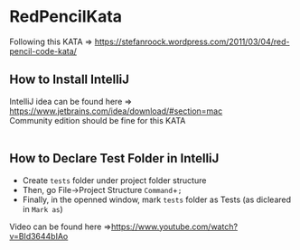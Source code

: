 # RedPencilKata
Following this KATA => https://stefanroock.wordpress.com/2011/03/04/red-pencil-code-kata/

## How to Install IntelliJ
IntelliJ idea can be found here => https://www.jetbrains.com/idea/download/#section=mac</br>
Community edition should be fine for this KATA
</br></br>

## How to Declare Test Folder in IntelliJ
 - Create `tests` folder under project folder structure
 - Then, go File->Project Structure `Command`+`;`
 - Finally, in the openned window, mark `tests` folder as Tests (as dicleared in `Mark as`)
 
Video can be found here =>https://www.youtube.com/watch?v=Bld3644bIAo
